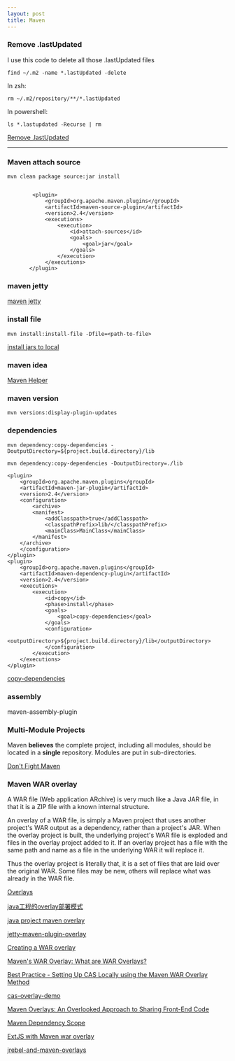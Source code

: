 ```yaml
---
layout: post
title: Maven
---
```


### Remove .lastUpdated

I use this code to delete all those .lastUpdated files

	find ~/.m2 -name *.lastUpdated -delete

In zsh: 

	rm ~/.m2/repository/**/*.lastUpdated


In powershell: 
	
	ls *.lastupdated -Recurse | rm


[Remove .lastUpdated](http://stackoverflow.com/questions/2529218/maven-downloads-have-lastupdated-as-extension/2556035#2556035)

***


### Maven attach source

    mvn clean package source:jar install


            <plugin>
                <groupId>org.apache.maven.plugins</groupId>
                <artifactId>maven-source-plugin</artifactId>
                <version>2.4</version>
                <executions>
                    <execution>
                        <id>attach-sources</id>
                        <goals>
                            <goal>jar</goal>
                        </goals>
                    </execution>
                </executions>
           </plugin>

### maven jetty


[maven jetty](http://www.mkyong.com/maven/maven-jetty-plugin-examples/)


### install file

    mvn install:install-file -Dfile=<path-to-file>

[install jars to local](http://maven.apache.org/guides/mini/guide-3rd-party-jars-local.html)


### maven idea

[Maven Helper](http://www.diegomagalhaes.com/maven-dependency-battle-eclipse-x-intellij/)


### maven version

    mvn versions:display-plugin-updates

### dependencies

    mvn dependency:copy-dependencies -DoutputDirectory=${project.build.directory}/lib

    mvn dependency:copy-dependencies -DoutputDirectory=./lib

```
<plugin>
    <groupId>org.apache.maven.plugins</groupId>
    <artifactId>maven-jar-plugin</artifactId>
    <version>2.4</version>
    <configuration>
        <archive>
        <manifest>  
            <addClasspath>true</addClasspath>
            <classpathPrefix>lib/</classpathPrefix>
            <mainClass>MainClass</mainClass>
        </manifest>
    </archive>
    </configuration>
</plugin>
<plugin>
    <groupId>org.apache.maven.plugins</groupId>
    <artifactId>maven-dependency-plugin</artifactId>
    <version>2.4</version>
    <executions>
        <execution>
            <id>copy</id>
            <phase>install</phase>
            <goals>
                <goal>copy-dependencies</goal>
            </goals>
            <configuration>
                <outputDirectory>${project.build.directory}/lib</outputDirectory>
            </configuration>
        </execution>
    </executions>
</plugin>
```

[copy-dependencies](http://stackoverflow.com/questions/97640/force-maven2-to-copy-dependencies-into-target-lib)

### assembly

maven-assembly-plugin


### Multi-Module Projects

Maven **believes** the complete project, including all modules, should be located in a **single** repository. Modules are put in sub-directories.

[Don't Fight Maven](https://bryantsai.com/dont-fight-maven/)


### Maven WAR overlay

A WAR file (Web application ARchive) is very much like a Java JAR file, in that it is a ZIP file with a known internal structure.

An overlay of a WAR file, is simply a Maven project that uses another project's WAR output as a dependency, rather than a project's JAR. When the overlay project is built, the underlying project's WAR file is exploded and files in the overlay project added to it. If an overlay project has a file with the same path and name as a file in the underlying WAR it will replace it.

Thus the overlay project is literally that, it is a set of files that are laid over the original WAR. Some files may be new, others will replace what was already in the WAR file.


[Overlays](http://maven.apache.org/plugins/maven-war-plugin/overlays.html)

[java工程的overlay部署模式](http://blog.comiclee.com/2014/12/java的overlay模式)

[java project maven overlay](http://blog.comiclee.com/?p=47)

[jetty-maven-plugin-overlay](http://www.eclipse.org/jetty/documentation/current/jetty-maven-plugin.html#using-overlaid-wars)

[Creating a WAR overlay](https://github.com/iipc/openwayback/wiki/Creating-a-WAR-overlay)

[Maven's WAR Overlay: What are WAR Overlays?](https://dzone.com/articles/mavens-war-overlay-what-are)

[Best Practice - Setting Up CAS Locally using the Maven WAR Overlay Method](https://wiki.jasig.org/display/CASUM/Best+Practice+-+Setting+Up+CAS+Locally+using+the+Maven+WAR+Overlay+Method)

[cas-overlay-demo](https://github.com/leleuj/cas-overlay-demo)

[Maven Overlays: An Overlooked Approach to Sharing Front-End Code](http://solutiondesign.com/blog/-/blogs/maven-overlays-an-overlooked-approach-to-sharing-front-end-code/)

[Maven Dependency Scope](https://maven.apache.org/guides/introduction/introduction-to-dependency-mechanism.html#Dependency_Scope)

[ExtJS with Maven war overlay](https://www.sencha.com/forum/showthread.php?179849-New-to-ExtJS-with-Maven)

[jrebel-and-maven-overlays](http://codinghood.blogspot.hk/2013/09/jrebel-and-maven-overlays.html)

